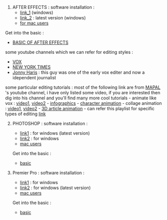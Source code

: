 1. AFTER EFFECTS : 
  software installation :
   - [link_1](https://getintopc.com/softwares/graphic-design/adobe-after-effects-2021-free-download-1218220/) (windows)
   - [link_2](https://filecr.com/windows/adobe-after-effects-0033/?id=478973670000) : latest version (windows)
   - [for mac users](https://filecr.com/macos/adobe-after-effects-1025/?id=275577730000)

  Get into the basic :
   - [BASIC OF AFTER EFFECTS](https://youtu.be/QHDhSidFhcQ?si=qnRTuww-JlsFf-hf)

  some youtube channels which we can refer for editing styles :
   - [VOX](https://www.youtube.com/@Vox)
   - [NEW YORK TIMES](https://www.youtube.com/@nytimes)
   - [Jonny Haris](https://www.youtube.com/@johnnyharris) : this guy was one of the early vox editer and now a idependent journalist 

  some particular editing tutorials :
    most of the following link are from [MAPAL](https://www.youtube.com/@mapal) 's youtube channel, i have only listed some video, if you are interested then dig into his channel and you'll find many more cool tutorials
    - animate like vox : [video1](https://youtu.be/H0ny76eBcDE?si=JGOJlwoXEfC7CFmY), [video2](https://youtu.be/n1bOAad9vco?si=eCEFe-8NCbZp0JcO)
    - [infographics](https://youtu.be/6hF1bbgGk8o?si=c3n2IBjsllfJpCPT)
    - [character animation](https://youtu.be/A2swfdRKuBA?si=l2tdracaEsD3zJqz)
    - collage animation : [video1](https://youtu.be/RdX3yzQDyG4?si=o1J0JO1_Yrbj5siC), [video2](https://youtu.be/NXRR6H8pI_U?si=R_UOdG4_6GvZZB1g)
    - [3D article animation](https://youtu.be/fDD0q7zUnbw?si=64eRzhMGs4gIruIU)
    - can refer this playlist for specific types of editing [link](https://youtube.com/playlist?list=PLT6TzADDEXvbDR5RdTrQZqYgjRJwCUBgw&si=H7ZWLGO_7jDefSPw)

2. PHOTOSHOP :
   software installation :
   - [link1](https://filecr.com/windows/adobe-photoshop-2024/?id=064459350000) : for windows (latest version)
   - [link2](https://getintopc.com/softwares/graphic-design/adobe-photoshop-2023-free-download-1758627/) : for windows 
   - [mac users](https://filecr.com/macos/adobe-photoshop-1026/?id=182025377000)
  
   Get into the basic :
   - [basic](https://youtu.be/r1mwj8AH98Y?si=Moo0T9arTvs4DwOP)
  
3. Premier Pro :
   software installation :
   - [link1](https://getintopc.com/softwares/video-editing/adobe-premiere-pro-cc-2021-free-download-1614695/) : for windows
   - [link2](https://filecr.com/windows/adobe-premiere-pro-0039/?id=082907231000) : for windows (latest version)
   - [mac users](https://filecr.com/macos/adobe-premiere-pro-1023/?id=750150975000)
  
   Get into the basic :
   - [basic](https://youtu.be/2Gy_WYrlnYc?si=jctCOAlD-9U0li9z)

